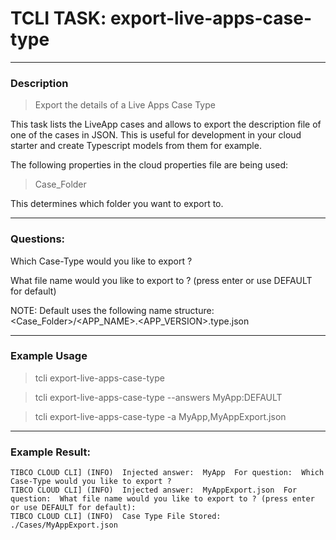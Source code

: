# TCLI TASK: export-live-apps-case-type

---
### Description
> Export the details of a Live Apps Case Type

This task lists the LiveApp cases and allows to export the description file of one of the cases in JSON. This is useful for development in your cloud starter and create Typescript models from them for example.

The following properties in the cloud properties file are being used:

> Case_Folder

This determines which folder you want to export to.

---
### Questions:

Which Case-Type would you like to export ?

What file name would you like to export to ? (press enter or use DEFAULT for default)

NOTE: Default uses the following name structure:  <Case_Folder>/<APP_NAME>.<APP_VERSION>.type.json

---
### Example Usage
> tcli export-live-apps-case-type

> tcli export-live-apps-case-type --answers MyApp:DEFAULT

> tcli export-live-apps-case-type -a MyApp,MyAppExport.json

---
### Example Result:

```console
TIBCO CLOUD CLI] (INFO)  Injected answer:  MyApp  For question:  Which Case-Type would you like to export ?
TIBCO CLOUD CLI] (INFO)  Injected answer:  MyAppExport.json  For question:  What file name would you like to export to ? (press enter or use DEFAULT for default):
TIBCO CLOUD CLI] (INFO)  Case Type File Stored: ./Cases/MyAppExport.json 
```
